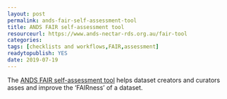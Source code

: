 ```yaml
---
layout: post 
permalink: ands-fair-self-assessment-tool
title: ANDS FAIR self-assessment tool 
resourceurl: https://www.ands-nectar-rds.org.au/fair-tool
categories: 
tags: [checklists and workflows,FAIR,assessment]
readytopublish: YES
date: 2019-07-19
---
```

The [ANDS FAIR self-assessment tool](https://www.ands-nectar-rds.org.au/fair-tool) helps dataset creators and curators asses and improve the ‘FAIRness’ of a dataset.